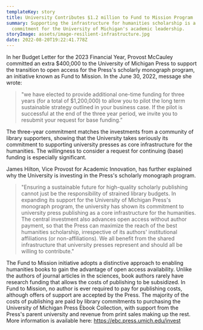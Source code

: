 ```yaml
---
templateKey: story
title: University Contributes $1.2 million to Fund to Mission Program
summary: Supporting the infrastructure for humanities scholarship is a core
  commitment for the University of Michigan's academic leadership.
storyImage: assets/image-resilient-infrastructure.jpg
date: 2022-08-20T19:22:41.778Z
---
```

In her Budget Letter for the 2023 Financial Year, Provost McCauley committed an extra $400,000 to the University of Michigan Press to support the transition to open access for the Press's scholarly monograph program, an initiative known as Fund to Mission. In the June 30, 2022, message she wrote:

> "we have elected to provide additional one-time funding for three years (for a total of $1,200,000) to allow you to pilot the long term sustainable strategy outlined in your business case. If the pilot is successful at the end of the three year period, we invite you to resubmit your request for base funding.”

The three-year commitment matches the investments from a community of library supporters, showing that the University takes seriously its commitment to supporting university presses as core infrastructure for the humanities. The willingness to consider a request for continuing (base) funding is especially significant.

James Hilton, Vice Provost for Academic Innovation, has further explained why the University is investing in the Press's scholarly monograph program.

> "Ensuring a sustainable future for high-quality scholarly publishing cannot just be the responsibility of strained library budgets. In expanding its support for the University of Michigan Press's monograph program, the university has shown its commitment to university press publishing as a core infrastructure for the humanities. The central investment also advances open access without author payment, so that the Press can maximize the reach of the best humanities scholarship, irrespective of its authors' institutional affiliations (or non-affiliations). We all benefit from the shared infrastructure that university presses represent and should all be willing to contribute."

The Fund to Mission initiative adopts a distinctive approach to enabling humanities books to gain the advantage of open access availability. Unlike the authors of journal articles in the sciences, book authors rarely have research funding that allows the costs of publishing to be subsidized. In Fund to Mission, no author is ever required to pay for publishing costs, although offers of support are accepted by the Press. The majority of the costs of publishing are paid by library commitments to purchasing the University of Michigan Press Ebook Collection, with support from the Press's parent university and revenue from print sales making up the rest. More information is available here: <https://ebc.press.umich.edu/invest>